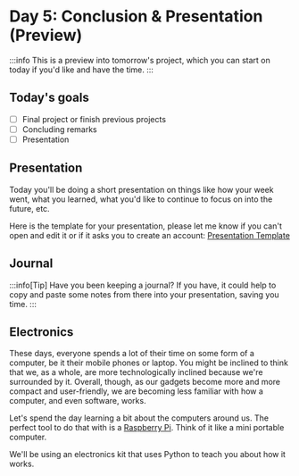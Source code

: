 # Day 5: Conclusion & Presentation (Preview)

:::info
This is a preview into tomorrow's project, which you can start on today if you'd like and have the time.
:::

## Today's goals

- [ ] Final project or finish previous projects
- [ ] Concluding remarks
- [ ] Presentation

## Presentation

Today you'll be doing a short presentation on things like how your week went, what you learned, what you'd like to continue to focus on into the future, etc.

Here is the template for your presentation, please let me know if you can't open and edit it or if it asks you to create an account: [Presentation Template](https://www.canva.com/design/DAGJ_oH3w00/Rr80rOGIFBoiXE5qHVlp-Q/edit?utm_content=DAGJ_oH3w00&utm_campaign=designshare&utm_medium=link2&utm_source=sharebutton)

## Journal

:::info[Tip]
Have you been keeping a journal? If you have, it could help to copy and paste some notes from there into your presentation, saving you time. 
:::

## Electronics 

These days, everyone spends a lot of their time on some form of a computer, be it their mobile phones or laptop. You might be inclined to think that we, as a whole, are more technologically inclined because we're surrounded by it. Overall, though, as our gadgets become more and more compact and user-friendly, we are becoming less familiar with how a computer, and even software, works.

Let's spend the day learning a bit about the computers around us. The perfect tool to do that with is a [Raspberry Pi](https://www.raspberrypi.org/learn). Think of it like a mini portable computer.

We'll be using an electronics kit that uses Python to teach you about how it works.


